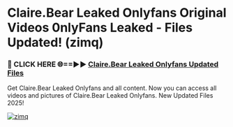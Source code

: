 # Claire.Bear Leaked Onlyfans Original Videos 0nlyFans Leaked - Files Updated! (zimq)

<h3>🔴 CLICK HERE 🌐==►► <a href="https://tinyurl.com/4seja8ks" rel="nofollow">Claire.Bear Leaked Onlyfans Updated Files</a></h3>

Get Claire.Bear Leaked Onlyfans and all content. Now you can access all videos and pictures of Claire.Bear Leaked Onlyfans. New Updated Files 2025!

[![zimq](https://i.imgur.com/EWjZXRe.gif)](https://tinyurl.com/4seja8ks)
